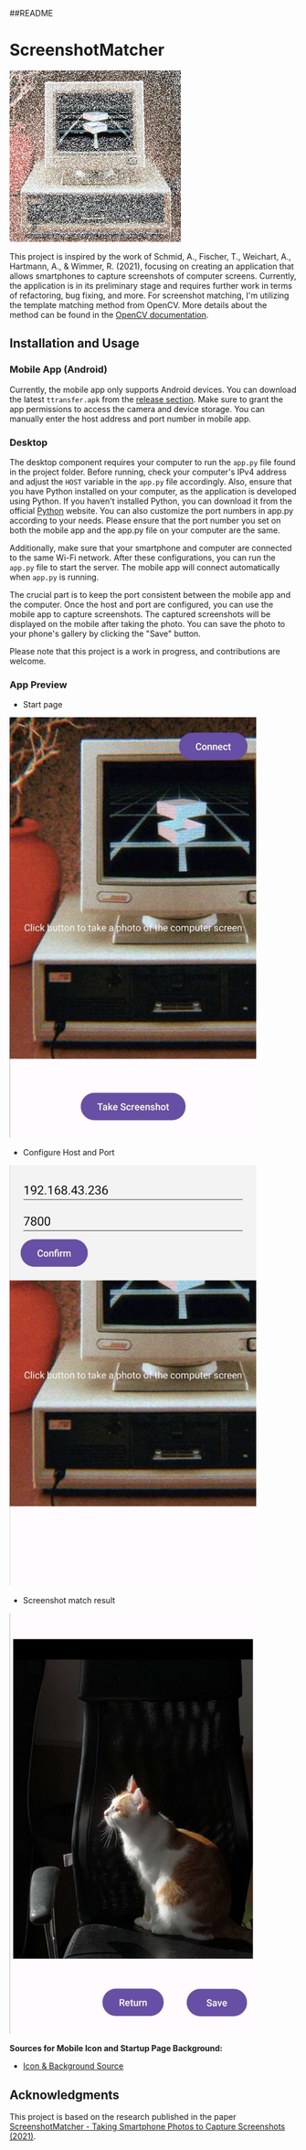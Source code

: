 ##README

# ScreenshotMatcher

<img src="https://github.com/ITT23/assignment-08-replication-tteam/blob/master/android/app/src/main/res/mipmap-hdpi/frame_01.png" alt="Ttransfer Logo" width="300" height="300">

This project is inspired by the work of Schmid, A., Fischer, T., Weichart, A., Hartmann, A., & Wimmer, R. (2021), focusing on creating an application that allows smartphones to capture screenshots of computer screens. Currently, the application is in its preliminary stage and requires further work in terms of refactoring, bug fixing, and more. For screenshot matching, I'm utilizing the template matching method from OpenCV. More details about the method can be found in the [OpenCV documentation](https://docs.opencv.org/3.4/d4/dc6/tutorial_py_template_matching.html).

## Installation and Usage

### Mobile App (Android)
Currently, the mobile app only supports Android devices. You can download the latest `ttransfer.apk` from the [release section](https://github.com/ITT23/assignment-08-replication-tteam/releases/tag/v1.0.0). Make sure to grant the app permissions to access the camera and device storage. You can manually enter the host address and port number in mobile app.

### Desktop
The desktop component requires your computer to run the `app.py` file found in the project folder. Before running, check your computer's IPv4 address and adjust the `HOST` variable in the `app.py` file accordingly. Also, ensure that you have Python installed on your computer, as the application is developed using Python. If you haven't installed Python, you can download it from the official [Python](https://www.python.org/downloads/) website. You can also customize the port numbers in app.py according to your needs. Please ensure that the port number you set on both the mobile app and the app.py file on your computer are the same.

Additionally, make sure that your smartphone and computer are connected to the same Wi-Fi network. After these configurations, you can run the `app.py` file to start the server. The mobile app will connect automatically when `app.py` is running. 

The crucial part is to keep the port consistent between the mobile app and the computer. Once the host and port are configured, you can use the mobile app to capture screenshots. The captured screenshots will be displayed on the mobile after taking the photo. You can save the photo to your phone's gallery by clicking the "Save" button.

Please note that this project is a work in progress, and contributions are welcome.

### App Preview
- Start page
<img src="https://github.com/ITT23/assignment-08-replication-tteam/blob/master/readme%20photo/start.jpg" alt="Start page" width="432" height="736">

- Configure Host and Port
<img src="https://github.com/ITT23/assignment-08-replication-tteam/blob/master/readme%20photo/connect.jpg" alt="Configure Host and Port" width="432" height="736">

- Screenshot match result
<img src="https://github.com/ITT23/assignment-08-replication-tteam/blob/master/readme%20photo/result.jpg" alt="Screenshot match result" width="432" height="736">

**Sources for Mobile Icon and Startup Page Background:**
- [Icon & Background Source](https://giphy.com/gifs/nadrient-90s-80s-computer-l41lMAzNZfYAiyR0s)

## Acknowledgments
This project is based on the research published in the paper [ScreenshotMatcher - Taking Smartphone Photos to Capture Screenshots (2021)](https://hci.ur.de/publications/screenshotmatcher_-_taking_smartphone_photos_to_capture_screenshots_2021).